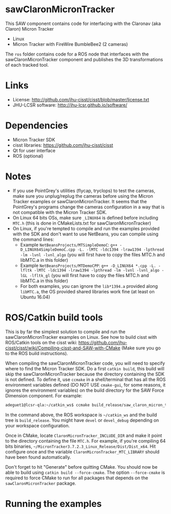 # sawClaronMicronTracker

This SAW component contains code for interfacing with the Claronav (aka Claron) Micron Tracker
  * Linux
  * Micron Tracker with FireWire BumbleBee2 (2 cameras)

The `ros` folder contains code for a ROS node that interfaces with the sawClaronMicronTracker component and publishes the 3D transformations of each tracked tool.

# Links
 * License: http://github.com/jhu-cisst/cisst/blob/master/license.txt
 * JHU-LCSR software: http://jhu-lcsr.github.io/software/

# Dependencies
 * Micron Tracker SDK
 * cisst libraries: https://github.com/jhu-cisst/cisst
 * Qt for user interface
 * ROS (optional)

# Notes
 * If you use PointGrey's utilities (flycap, tryclops) to test the cameras, make sure you unplug/replug the cameras before using the Micron Tracker examples or sawClaronMicronTracker.  It seems that the PointGrey's programs change the cameras configuration in a way that is not compatible with the Micron Tracker SDK.
 * On Linux 64 bits OSs, make sure `_LINUX64` is defined before including `MTC.h` (this is done in CMakeLists.txt for sawClaronMicronTracker)
 * On Linux, if you're tempted to compile and run the examples provided with the SDK and don't want to use NetBeans, you can compile using the command lines:
   * Example `NetBeansProjects/MTSimpleDemoC`: `g++ -D_LINUX64SimpleDemoC.cpp -L. -lMTC -ldc1394 -lraw1394 -lpthread -lm -lvnl -lvnl_algo` (you will first have to copy the files MTC.h and libMTC.a in this folder)
   * Example `NetBeansProjects/MTDemoCPP`: `g++ -D_LINUX64 *.cpp -L. -lfltk -lMTC -ldc1394 -lraw1394 -lpthread -lm -lvnl -lvnl_algo -lGL -lfltk_gl` (you will first have to copy the files MTC.h and libMTC.a in this folder)
   * For both examples, you can ignore the `lib*1394.a` provided along `libMTC.a`, the OS provided shared libraries work fine (at least on Ubuntu 16.04)


# ROS/Catkin build tools

This is by far the simplest solution to compile and run the sawClaronMicronTracker examples on Linux.
See how to build cisst with ROS/Catkin tools on the cisst wiki:
https://github.com/jhu-cisst/cisst/wiki/Compiling-cisst-and-SAW-with-CMake (Make sure you go to the ROS build instructions).

When compiling the sawClaronMicronTracker code, you will need to specify where to find the Micron Tracker SDK.  Do a first `catkin build`, this build will skip the sawClaronMicronTracker because the directory containing the SDK is not defined.   To define it, use `ccmake` in a shell/terminal that has all the ROS environment variables defined (DO NOT USE `cmake-gui`, for some reasons, it ignores the environment variables) on the build directory for the SAW Force Dimension component.  For example:
```sh
adeguet1@lcsr-qla:~/catkin_ws$ ccmake build_release/saw_claron_micron_tracker
```
In the command above, the ROS workspace is `~/catkin_ws` and the build tree is `build_release`.  You might have `devel` or `devel_debug` depending on your workspace configuration.

Once in CMake, locate `ClaronMicronTracker_INCLUDE_DIR` and make it point to the directory containing the file `MTC.h`.  For example, if you're compiling 64 bits binaries, `~/MicronTracker3.7.2.3_Linux_Release/Dist/Dist_x64`.  Hit configure once and the variable `ClaronMicronTracker_MTC_LIBRARY` should have been found automatically.

Don't forget to hit "Generate" before quitting CMake.  You should now be able to build using `catkin build --force-cmake`.   The option `--force-cmake` is required to force CMake to run for all packages that depends on the `sawClaronMicronTracker` package.


# Running the examples
